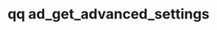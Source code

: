 ---
category: ad
command: ad_get_advanced_settings
keywords: qq, qq_cli, ad_get_advanced_settings
optional_options: []
permalink: /qq-cli-command-guide/ad/ad_get_advanced_settings.html
positional_options: []
sidebar: qq_cli_command_reference_sidebar
summary: This section explains how to use the <code>qq ad_get_advanced_settings</code>
  command.
synopsis: Get advanced Active Directory settings
title: qq ad_get_advanced_settings
usage: qq ad_get_advanced_settings [-h]
zendesk_source: qq CLI Command Guide

---